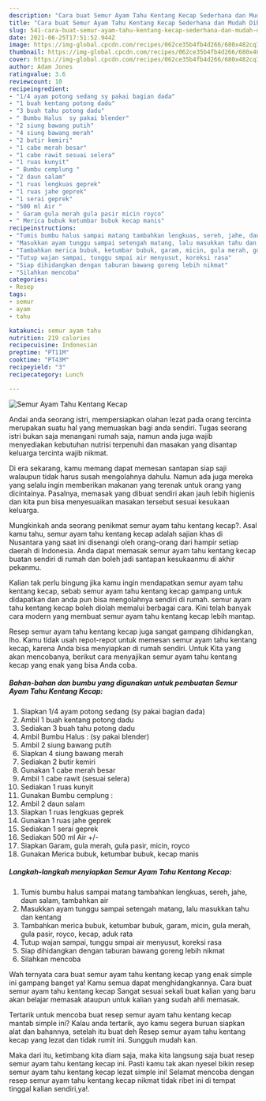 ```yaml
---
description: "Cara buat Semur Ayam Tahu Kentang Kecap Sederhana dan Mudah Dibuat"
title: "Cara buat Semur Ayam Tahu Kentang Kecap Sederhana dan Mudah Dibuat"
slug: 541-cara-buat-semur-ayam-tahu-kentang-kecap-sederhana-dan-mudah-dibuat
date: 2021-06-25T17:51:52.944Z
image: https://img-global.cpcdn.com/recipes/062ce35b4fb4d266/680x482cq70/semur-ayam-tahu-kentang-kecap-foto-resep-utama.jpg
thumbnail: https://img-global.cpcdn.com/recipes/062ce35b4fb4d266/680x482cq70/semur-ayam-tahu-kentang-kecap-foto-resep-utama.jpg
cover: https://img-global.cpcdn.com/recipes/062ce35b4fb4d266/680x482cq70/semur-ayam-tahu-kentang-kecap-foto-resep-utama.jpg
author: Adam Jones
ratingvalue: 3.6
reviewcount: 10
recipeingredient:
- "1/4 ayam potong sedang sy pakai bagian dada"
- "1 buah kentang potong dadu"
- "3 buah tahu potong dadu"
- " Bumbu Halus  sy pakai blender"
- "2 siung bawang putih"
- "4 siung bawang merah"
- "2 butir kemiri"
- "1 cabe merah besar"
- "1 cabe rawit sesuai selera"
- "1 ruas kunyit"
- " Bumbu cemplung "
- "2 daun salam"
- "1 ruas lengkuas geprek"
- "1 ruas jahe geprek"
- "1 serai geprek"
- "500 ml Air "
- " Garam gula merah gula pasir micin royco"
- " Merica bubuk ketumbar bubuk kecap manis"
recipeinstructions:
- "Tumis bumbu halus sampai matang tambahkan lengkuas, sereh, jahe, daun salam, tambahkan air"
- "Masukkan ayam tunggu sampai setengah matang, lalu masukkan tahu dan kentang"
- "Tambahkan merica bubuk, ketumbar bubuk, garam, micin, gula merah, gula pasir, royco, kecap, aduk rata"
- "Tutup wajan sampai, tunggu smpai air menyusut, koreksi rasa"
- "Siap dihidangkan dengan taburan bawang goreng lebih nikmat"
- "Silahkan mencoba"
categories:
- Resep
tags:
- semur
- ayam
- tahu

katakunci: semur ayam tahu 
nutrition: 219 calories
recipecuisine: Indonesian
preptime: "PT11M"
cooktime: "PT43M"
recipeyield: "3"
recipecategory: Lunch

---
```



![Semur Ayam Tahu Kentang Kecap](https://img-global.cpcdn.com/recipes/062ce35b4fb4d266/680x482cq70/semur-ayam-tahu-kentang-kecap-foto-resep-utama.jpg)

Andai anda seorang istri, mempersiapkan olahan lezat pada orang tercinta merupakan suatu hal yang memuaskan bagi anda sendiri. Tugas seorang istri bukan saja menangani rumah saja, namun anda juga wajib menyediakan kebutuhan nutrisi terpenuhi dan masakan yang disantap keluarga tercinta wajib nikmat.

Di era  sekarang, kamu memang dapat memesan santapan siap saji walaupun tidak harus susah mengolahnya dahulu. Namun ada juga mereka yang selalu ingin memberikan makanan yang terenak untuk orang yang dicintainya. Pasalnya, memasak yang dibuat sendiri akan jauh lebih higienis dan kita pun bisa menyesuaikan masakan tersebut sesuai kesukaan keluarga. 



Mungkinkah anda seorang penikmat semur ayam tahu kentang kecap?. Asal kamu tahu, semur ayam tahu kentang kecap adalah sajian khas di Nusantara yang saat ini disenangi oleh orang-orang dari hampir setiap daerah di Indonesia. Anda dapat memasak semur ayam tahu kentang kecap buatan sendiri di rumah dan boleh jadi santapan kesukaanmu di akhir pekanmu.

Kalian tak perlu bingung jika kamu ingin mendapatkan semur ayam tahu kentang kecap, sebab semur ayam tahu kentang kecap gampang untuk didapatkan dan anda pun bisa mengolahnya sendiri di rumah. semur ayam tahu kentang kecap boleh diolah memalui berbagai cara. Kini telah banyak cara modern yang membuat semur ayam tahu kentang kecap lebih mantap.

Resep semur ayam tahu kentang kecap juga sangat gampang dihidangkan, lho. Kamu tidak usah repot-repot untuk memesan semur ayam tahu kentang kecap, karena Anda bisa menyiapkan di rumah sendiri. Untuk Kita yang akan mencobanya, berikut cara menyajikan semur ayam tahu kentang kecap yang enak yang bisa Anda coba.

<!--inarticleads1-->

##### Bahan-bahan dan bumbu yang digunakan untuk pembuatan Semur Ayam Tahu Kentang Kecap:

1. Siapkan 1/4 ayam potong sedang (sy pakai bagian dada)
1. Ambil 1 buah kentang potong dadu
1. Sediakan 3 buah tahu potong dadu
1. Ambil  Bumbu Halus : (sy pakai blender)
1. Ambil 2 siung bawang putih
1. Siapkan 4 siung bawang merah
1. Sediakan 2 butir kemiri
1. Gunakan 1 cabe merah besar
1. Ambil 1 cabe rawit (sesuai selera)
1. Sediakan 1 ruas kunyit
1. Gunakan  Bumbu cemplung :
1. Ambil 2 daun salam
1. Siapkan 1 ruas lengkuas geprek
1. Gunakan 1 ruas jahe geprek
1. Sediakan 1 serai geprek
1. Sediakan 500 ml Air +/-
1. Siapkan  Garam, gula merah, gula pasir, micin, royco
1. Gunakan  Merica bubuk, ketumbar bubuk, kecap manis




<!--inarticleads2-->

##### Langkah-langkah menyiapkan Semur Ayam Tahu Kentang Kecap:

1. Tumis bumbu halus sampai matang tambahkan lengkuas, sereh, jahe, daun salam, tambahkan air
1. Masukkan ayam tunggu sampai setengah matang, lalu masukkan tahu dan kentang
1. Tambahkan merica bubuk, ketumbar bubuk, garam, micin, gula merah, gula pasir, royco, kecap, aduk rata
1. Tutup wajan sampai, tunggu smpai air menyusut, koreksi rasa
1. Siap dihidangkan dengan taburan bawang goreng lebih nikmat
1. Silahkan mencoba




Wah ternyata cara buat semur ayam tahu kentang kecap yang enak simple ini gampang banget ya! Kamu semua dapat menghidangkannya. Cara buat semur ayam tahu kentang kecap Sangat sesuai sekali buat kalian yang baru akan belajar memasak ataupun untuk kalian yang sudah ahli memasak.

Tertarik untuk mencoba buat resep semur ayam tahu kentang kecap mantab simple ini? Kalau anda tertarik, ayo kamu segera buruan siapkan alat dan bahannya, setelah itu buat deh Resep semur ayam tahu kentang kecap yang lezat dan tidak rumit ini. Sungguh mudah kan. 

Maka dari itu, ketimbang kita diam saja, maka kita langsung saja buat resep semur ayam tahu kentang kecap ini. Pasti kamu tak akan nyesel bikin resep semur ayam tahu kentang kecap lezat simple ini! Selamat mencoba dengan resep semur ayam tahu kentang kecap nikmat tidak ribet ini di tempat tinggal kalian sendiri,ya!.


